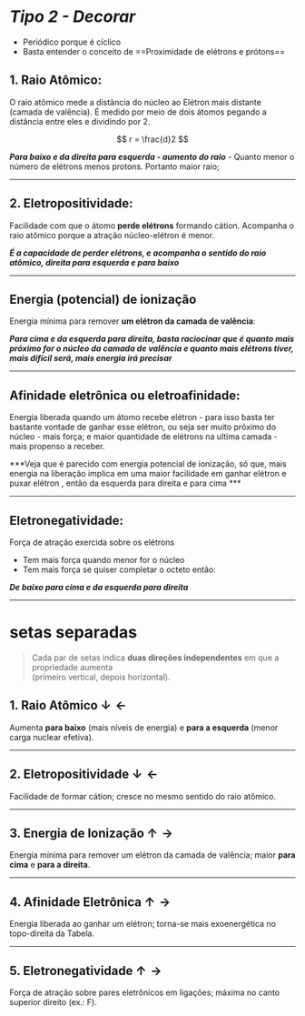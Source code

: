 
# ***Tipo 2 - Decorar***

- Periódico porque é cíclico
- Basta entender o conceito de ==Proximidade de elétrons e prótons==

## 1. Raio Atômico:

O raio atômico mede a distância do núcleo ao Elétron mais distante (camada de valência). 
É medido por meio de dois átomos pegando a distância entre eles e dividindo por 2. 

$$
r = \frac{d}2
$$

***Para baixo e da direita para esquerda - aumento do raio*** - Quanto menor o número de elétrons menos protons. Portanto maior raio;

----
## 2. Eletropositividade:

Facilidade com que o átomo **perde elétrons** formando cátion. Acompanha o raio atômico porque a atração núcleo-elétron é menor.

***É a capacidade de perder elétrons, e acompanha o sentido do raio atômico, direita para esquerda e para baixo***

---
## Energia (potencial) de ionização 

Energia mínima para remover **um elétron da camada de valência**:

***Para cima e da esquerda para direita, basta raciocinar que é quanto mais próximo for o núcleo da camada de valência e quanto mais elétrons tiver, mais difícil será, mais energia irá precisar***

---
## Afinidade eletrônica ou eletroafinidade:

Energia liberada quando um átomo recebe elétron - para isso basta ter bastante vontade de ganhar esse elétron, ou seja ser muito próximo do núcleo - mais força; e maior quantidade de elétrons na ultima camada  - mais propenso a receber.

***Veja que é parecido com energia potencial de ionização, só que, mais energia na liberação implica em uma maior  facilidade em ganhar elétron e puxar elétron , então da esquerda para direita e para cima ***

---
## Eletronegatividade:

Força de atração exercida sobre os elétrons

- Tem mais força quando menor for o núcleo
- Tem mais força se quiser completar o octeto então:

***De baixo para cima e da esquerda para direita***

---
#  setas separadas

> Cada par de setas indica **duas direções independentes** em que a propriedade aumenta  
> (primeiro vertical, depois horizontal).

## 1. Raio Atômico $\downarrow\;\!\leftarrow$

Aumenta **para baixo** (mais níveis de energia) e **para a esquerda** (menor carga nuclear efetiva).

---

## 2. Eletropositividade $\downarrow\;\!\leftarrow$

Facilidade de formar cátion; cresce no mesmo sentido do raio atômico.

---

## 3. Energia de Ionização $\uparrow\;\!\rightarrow$

Energia mínima para remover um elétron da camada de valência; maior **para cima** e **para a direita**.

---

## 4. Afinidade Eletrônica $\uparrow\;\!\rightarrow$

Energia liberada ao ganhar um elétron; torna-se mais exoenergética no topo-direita da Tabela.

---

## 5. Eletronegatividade $\uparrow\;\!\rightarrow$

Força de atração sobre pares eletrônicos em ligações; máxima no canto superior direito (ex.: F).

